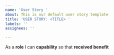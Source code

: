 ```yaml
---
name: 'User Story '
about: This is our default user story template
title: 'USER STORY: <TITLE> '
labels: ''
assignees: ''

---
```


As a **role** I can **capability** so that **received benefit**
